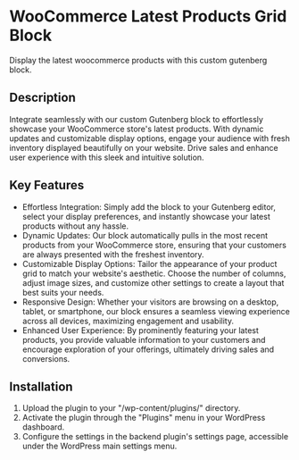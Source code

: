 # WooCommerce Latest Products Grid Block

Display the latest woocommerce products with this custom gutenberg block.

## Description

Integrate seamlessly with our custom Gutenberg block to effortlessly showcase your WooCommerce store's latest products. With dynamic updates and customizable display options, engage your audience with fresh inventory displayed beautifully on your website. Drive sales and enhance user experience with this sleek and intuitive solution.

## Key Features

- Effortless Integration: Simply add the block to your Gutenberg editor, select your display preferences, and instantly showcase your latest products without any hassle.
- Dynamic Updates: Our block automatically pulls in the most recent products from your WooCommerce store, ensuring that your customers are always presented with the freshest inventory.
- Customizable Display Options: Tailor the appearance of your product grid to match your website's aesthetic. Choose the number of columns, adjust image sizes, and customize other settings to create a layout that best suits your needs.
- Responsive Design: Whether your visitors are browsing on a desktop, tablet, or smartphone, our block ensures a seamless viewing experience across all devices, maximizing engagement and usability.
- Enhanced User Experience: By prominently featuring your latest products, you provide valuable information to your customers and encourage exploration of your offerings, ultimately driving sales and conversions.

## Installation

1. Upload the plugin to your "/wp-content/plugins/" directory.
2. Activate the plugin through the "Plugins" menu in your WordPress dashboard.
3. Configure the settings in the backend plugin's settings page, accessible under the WordPress main settings menu.
